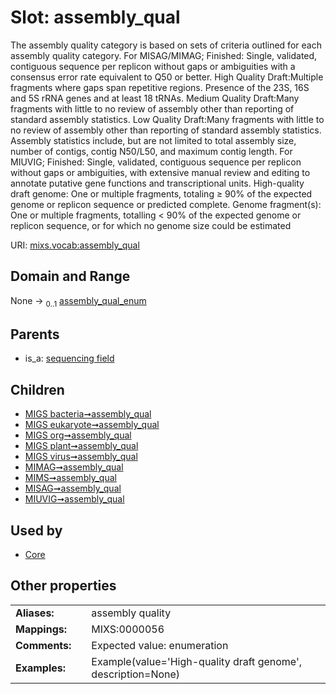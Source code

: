 
# Slot: assembly_qual


The assembly quality category is based on sets of criteria outlined for each assembly quality category. For MISAG/MIMAG; Finished: Single, validated, contiguous sequence per replicon without gaps or ambiguities with a consensus error rate equivalent to Q50 or better. High Quality Draft:Multiple fragments where gaps span repetitive regions. Presence of the 23S, 16S and 5S rRNA genes and at least 18 tRNAs. Medium Quality Draft:Many fragments with little to no review of assembly other than reporting of standard assembly statistics. Low Quality Draft:Many fragments with little to no review of assembly other than reporting of standard assembly statistics. Assembly statistics include, but are not limited to total assembly size, number of contigs, contig N50/L50, and maximum contig length. For MIUVIG; Finished: Single, validated, contiguous sequence per replicon without gaps or ambiguities, with extensive manual review and editing to annotate putative gene functions and transcriptional units. High-quality draft genome: One or multiple fragments, totaling ≥ 90% of the expected genome or replicon sequence or predicted complete. Genome fragment(s): One or multiple fragments, totalling < 90% of the expected genome or replicon sequence, or for which no genome size could be estimated

URI: [mixs.vocab:assembly_qual](https://w3id.org/mixs/vocab/assembly_qual)


## Domain and Range

None &#8594;  <sub>0..1</sub> [assembly_qual_enum](assembly_qual_enum.md)

## Parents

 *  is_a: [sequencing field](sequencing_field.md)

## Children

 *  [MIGS bacteria➞assembly_qual](MIGS_bacteria_assembly_qual.md)
 *  [MIGS eukaryote➞assembly_qual](MIGS_eukaryote_assembly_qual.md)
 *  [MIGS org➞assembly_qual](MIGS_org_assembly_qual.md)
 *  [MIGS plant➞assembly_qual](MIGS_plant_assembly_qual.md)
 *  [MIGS virus➞assembly_qual](MIGS_virus_assembly_qual.md)
 *  [MIMAG➞assembly_qual](MIMAG_assembly_qual.md)
 *  [MIMS➞assembly_qual](MIMS_assembly_qual.md)
 *  [MISAG➞assembly_qual](MISAG_assembly_qual.md)
 *  [MIUVIG➞assembly_qual](MIUVIG_assembly_qual.md)

## Used by

 * [Core](Core.md)

## Other properties

|  |  |  |
| --- | --- | --- |
| **Aliases:** | | assembly quality |
| **Mappings:** | | MIXS:0000056 |
| **Comments:** | | Expected value: enumeration |
| **Examples:** | | Example(value='High-quality draft genome', description=None) |

